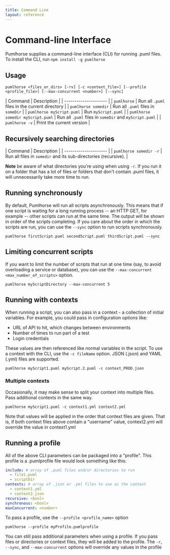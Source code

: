 ```yaml
---
title: Command Line
layout: reference
---
```


# Command-line Interface

Pumlhorse supplies a command-line interface (CLI) for running .puml files. To install the CLI, run `npm install -g pumlhorse`

## Usage
`pumlhorse <files_or_dirs> [-rv] [-c <context_file>] [--profile <profile_file>] [--max-concurrent <number>] [--sync]`


| Command | Description |
| --------------------- |
| `pumlhorse` | Run all `.puml` files in the current directory |
| `pumlhorse somedir` | Run all `.puml` files in `someDir` |
| `pumlhorse myScript.puml` | Run `myScript.puml` |
| `pumlhorse somedir myScript.puml` | Run all `.puml` files in `someDir` and `myScript.puml` |
| `pumlhorse -v` | Print the current version |

## Recursively searching directories

| Command | Description |
| --------------------- |
| `pumlhorse somedir -r` | Run all files in `somedir` and its sub-directories (recursive). |

**Note** be aware of what directories you're using when using `-r`. If you run it on a folder that has a lot 
of files or folders that don't contain .puml files, it will unnecessarily take more time to run.

## Running synchronously
By default, Pumlhorse will run all scripts asynchronously. This means that if one script is waiting for a long running
process -- an HTTP GET, for example -- other scripts can run at the same time. The output will be shown in order
of the scripts completing. If you care about the order in which the scripts are run, you can use the `--sync` option
to run scripts synchronously.

`pumlhorse firstScript.puml secondScript.puml thirdScript.puml --sync`

## Limiting concurrent scripts

If you want to limit the number of scripts that run at one time (say, to avoid overloading a service or database), 
you can use the `--max-concurrent <max_number_of_scripts>` option.

`pumlhorse myScriptDirectory --max-concurrent 5`
        
## Running with contexts

When running a script, you can also pass in a context - a collection of initial variables. For example, you could
pass in configuration options like:
* URL of API to hit, which changes between environments
* Number of times to run part of a test
* Login credentials

These values are then referenced like normal variables in the script. To use a context with the CLI, use the `-c fileName`
option. JSON (.json) and YAML (.yml) files are supported. 

`pumlhorse myScript1.puml myScript.2.puml -c context_PROD.json`

### Multiple contexts
Occasionally, it may make sense to split your context into multiple files. Pass additional contexts in the same way.

`pumlhorse myScript1.puml -c context1.yml context2.yml`

Note that values will be applied in the order that context files are given. That is, if both context files above contain a "username" value, context2.yml will override the value in context1.yml

## Running a profile

All of the above CLI parameters can be packaged into a "profile". This profile is a .pumlprofile file would look something like this:

```yaml
include: # array of .puml files and/or directories to run
  - file1.puml
  - scriptDir
contexts: # array of .json or .yml files to use as the context
  - context1.yml
  - context2.json
recursive: <bool>
synchronous: <bool>
maxConcurrent: <number>
```

To pass a profile, use the `--profile <profile_name>` option

`pumlhorse --profile myProfile.pumlprofile`

You can still pass additional parameters when using a profile. 
If you pass files or directories or context files, they will be added to the profile. The `-r`, `--sync`, and `--max-concurrent` options will override any values in the profile